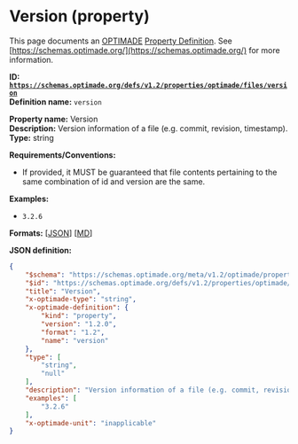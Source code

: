 # Version (property)

This page documents an [OPTIMADE](https://www.optimade.org/) [Property Definition](https://schemas.optimade.org/#definitions). See [https://schemas.optimade.org/](https://schemas.optimade.org/) for more information.

**ID: [`https://schemas.optimade.org/defs/v1.2/properties/optimade/files/version`](https://schemas.optimade.org/defs/v1.2/properties/optimade/files/version.md)**  
**Definition name:** `version`

**Property name:** Version  
**Description:** Version information of a file (e.g. commit, revision, timestamp).  
**Type:** string  

**Requirements/Conventions:**

- If provided, it MUST be guaranteed that file contents pertaining to the same combination of id and version are the same.

**Examples:**

- `3.2.6`

**Formats:** [[JSON](version.json)] [[MD](version.md)]

**JSON definition:**

``` json
{
    "$schema": "https://schemas.optimade.org/meta/v1.2/optimade/property_definition.md",
    "$id": "https://schemas.optimade.org/defs/v1.2/properties/optimade/files/version",
    "title": "Version",
    "x-optimade-type": "string",
    "x-optimade-definition": {
        "kind": "property",
        "version": "1.2.0",
        "format": "1.2",
        "name": "version"
    },
    "type": [
        "string",
        "null"
    ],
    "description": "Version information of a file (e.g. commit, revision, timestamp).\n\n**Requirements/Conventions:**\n\n- If provided, it MUST be guaranteed that file contents pertaining to the same combination of id and version are the same.",
    "examples": [
        "3.2.6"
    ],
    "x-optimade-unit": "inapplicable"
}
```
